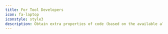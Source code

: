 ```yaml
---
title: For Tool Developers
icon: fa-laptop
iconstyle: style3
description: Obtain extra properties of code (based on the available algorithms) with simple API. Your tool with be always up to date with the latest analysis algorithms.
---
```

